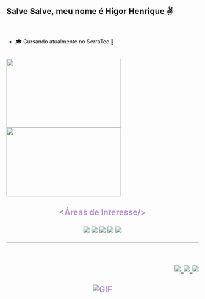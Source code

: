 ## Salve Salve, meu nome é Higor Henrique ✌️

<br>

-   🎓 Cursando atualmente no SerraTec 🙏

<br>

<div>
<img width="300" height="180em" src="https://github-readme-stats.vercel.app/api?username=HigorHenriq&show_icons=true&theme=midnight-purple"/>

<img width="300" height="180em" src="https://github-readme-stats-eight-theta.vercel.app/api/top-langs/?username=HigorHenriq&layout=compact&langs_count=8&theme=midnight-purple&include_all_commits=true&count_private=true"/>
</div>

<h2 align="center" align="left" style="color: #B993D6"> <Áreas de Interesse/>
<p>
<img src="https://img.shields.io/badge/HTML5-E34F26?style=for-the-badge&logo=html5&logoColor=white">

<img src="https://img.shields.io/badge/CSS3-1572B6?style=for-the-badge&logo=css3&logoColor=white">

<img src="https://img.shields.io/badge/JavaScript-F7DF1E?style=for-the-badge&logo=javascript&logoColor=black">

<img src="https://img.shields.io/badge/React-20232A?style=for-the-badge&logo=react&logoColor=61DAFB">

<img src="https://img.shields.io/badge/React_Native-20232A?style=for-the-badge&logo=react&logoColor=61DAFB">
<hr>
<div id="contact"><p><h2 align="right" style="color: #B993D6">
<a href="https://github.com/HigorHenriq" alt="github" target="_blank">
<img src="https://img.shields.io/badge/Gmail-D14836?style=for-the-badge&logo=gmail&logoColor=white">
</a>

<a href="#" alt="linkedin" target="_blank">
<img src="https://img.shields.io/badge/LinkedIn-0077B5?style=for-the-badge&logo=linkedin&logoColor=white">
</a>

<a href="#" alt="gmail" target="_blank">
<img src="https://img.shields.io/badge/Discord-7289DA?style=for-the-badge&logo=discord&logoColor=white" />
</a>
</div>

![GIF](https://media.giphy.com/media/bi6RQ5x3tqoSI/giphy.gif)
